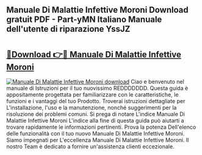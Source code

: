 ## Manuale Di Malattie Infettive Moroni Download gratuit PDF - Part-yMN Italiano Manuale dell'utente di riparazione YssJZ

# <h2><a href="http://dfgqae.blite.top/?on=Manuale+Di+Malattie+Infettive+Moroni">🔗Download 👉🔴 Manuale Di Malattie Infettive Moroni</a></h2>

[![Manuale Di Malattie Infettive Moroni download](https://i.imgur.com/lujVjoI.png)](http://dfgqae.blite.top/?on=Manuale+Di+Malattie+Infettive+Moroni)
Ciao e benvenuto nel manuale di Istruzioni per il tuo nuovissimo REDDDDDDD. Questa guida è appositamente progettata per familiarizzare con le caratteristiche, le funzioni e i vantaggi del tuo Prodotto. Troverai istruzioni dettagliate per L'installazione, l'uso e la manutenzione, nonché suggerimenti per la risoluzione dei problemi comuni. Si prega di notare L'indice Manuale Di Malattie Infettive Moroni L'indice alla fine di questa guida può aiutarti a trovare rapidamente le informazioni pertinenti. Prova la potenza Dell'elenco delle funzionalità con il tuo nuovo Manuale Di Malattie Infettive Moroni. Siamo impegnati per L'eccellenza Manuale Di Malattie Infettive Moroni. Il nostro Team è dedicato a fornire un'assistenza clienti eccezionale.
